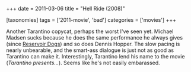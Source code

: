 +++
date = 2011-03-06
title = "Hell Ride (2008)"

[taxonomies]
tags = ['2011-movie', 'bad']
categories = ['movies']
+++

Another Tarantino copycat, perhaps the worst I\'ve seen yet. Michael
Madsen sucks because he does the same performance he always gives (since
[Reservoir Dogs]) and so does Dennis Hopper. The slow pacing is nearly
unbearable, and the smart-ass dialogue is just not as good as Tarantino
can make it. Interestingly, Tarantino lend his name to the movie
(*Tarantino presents\...*). Seems like he\'s not easily embarassed.

  [Reservoir Dogs]: http://tshepang.net/recent-movies-2010-10-25
